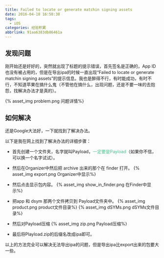 ```yaml
---
title: Failed to locate or generate matchin signing assets
date: 2016-04-18 16:58:38
tags:
  - iOS
categories: 经验积累
abbrlink: 91aa6383db86461a
---
```


## 发现问题

刚开始还是好好的，突然就出现了标题的提示错误，首先签名是正确的，App ID也没有被占用的，但是在导出ipa的时候一直出现“Failed to locate or generate matchin signing assets”的提示信息。我也是醉得不行，有时能成功，有时不行，不知道苹果在搞什么鬼（不管他在搞什么，出现问题，还是不要一味的去抱怨，找解决办法才是真的）。

{% asset_img problem.png 问题详情%}

<!-- more -->

## 如何解决

还是Google大法好，一下就找到了解决办法。

以下是我在网上找到了解决办法的详细步骤：

* 首先创建一个文件夹，名字就叫Payload，<a style="color:#4cc190">一定要是Payload</a>（如果你不信，可以换一个名字试试）。

* 然后在Organizer中然后把 archive 出来的那个在 finder 打开。
{% asset_img export.png Organizer中显示%}

* 然后点击显示包内容。
{% asset_img show_in_finder.png 在Finder中显示%}

* 把app 和 dsym 那两个文件拷贝到 Payload文件夹中。
{% asset_img product.png product文件目录%}
{% asset_img dSYMs.png dSYMs文件目录%}

* 然后对Payload压缩
{% asset_img zip.png Payload压缩%}

* 最后将Playload.zip的后缀名改成ipa即可。

以上的方法完全可以解决无法导出ipa的问题，但是导出ipa比export出来的包要大一些。